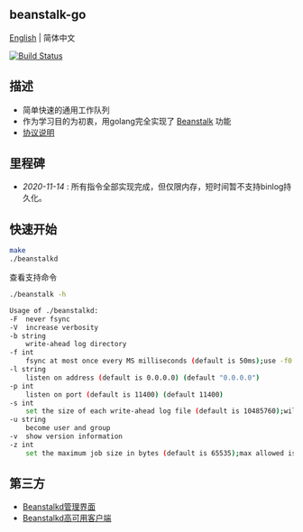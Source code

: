 ## beanstalk-go

[English](readme-en.md) | 简体中文

[![Build Status](https://travis-ci.org/sjatsh/beanstalk-go.svg?branch=main)](https://travis-ci.org/sjatsh/beanstalk-go.svg?branch=main)

## 描述

 - 简单快速的通用工作队列
 - 作为学习目的为初衷，用golang完全实现了 [Beanstalk](https://github.com/beanstalkd/beanstalkd) 功能
 - [协议说明](protocol.zh-CN.md)

## 里程碑

- *2020-11-14* : 所有指令全部实现完成，但仅限内存，短时间暂不支持binlog持久化。

## 快速开始

```bash
make
./beanstalkd
```

查看支持命令

```bash
./beanstalk -h
```

```bash
Usage of ./beanstalkd:
-F	never fsync
-V	increase verbosity
-b string
  	write-ahead log directory
-f int
  	fsync at most once every MS milliseconds (default is 50ms);use -f0 for "always fsync" (default 50)
-l string
  	listen on address (default is 0.0.0.0) (default "0.0.0.0")
-p int
  	listen on port (default is 11400) (default 11400)
-s int
  	set the size of each write-ahead log file (default is 10485760);will be rounded up to a multiple of 4096 bytes (default 10485760)
-u string
  	become user and group
-v	show version information
-z int
  	set the maximum job size in bytes (default is 65535);max allowed is 1073741824 bytes (default 65535)
```

## 第三方

- [Beanstalkd管理界面](https://github.com/xuri/aurora)
- [Beanstalkd高可用客户端](https://github.com/tal-tech/go-queue)